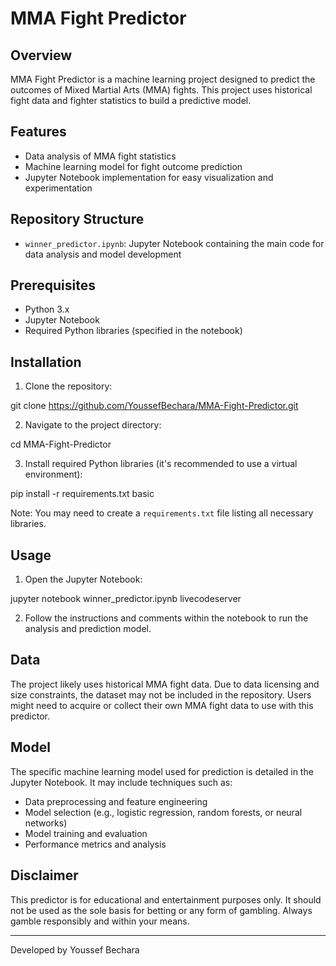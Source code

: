 # MMA Fight Predictor

## Overview

MMA Fight Predictor is a machine learning project designed to predict the outcomes of Mixed Martial Arts (MMA) fights. This project uses historical fight data and fighter statistics to build a predictive model.

## Features

- Data analysis of MMA fight statistics
- Machine learning model for fight outcome prediction
- Jupyter Notebook implementation for easy visualization and experimentation

## Repository Structure

- `winner_predictor.ipynb`: Jupyter Notebook containing the main code for data analysis and model development

## Prerequisites

- Python 3.x
- Jupyter Notebook
- Required Python libraries (specified in the notebook)

## Installation

1. Clone the repository:

git clone https://github.com/YoussefBechara/MMA-Fight-Predictor.git


2. Navigate to the project directory:

cd MMA-Fight-Predictor


3. Install required Python libraries (it's recommended to use a virtual environment):

pip install -r requirements.txt
basic

Note: You may need to create a `requirements.txt` file listing all necessary libraries.

## Usage

1. Open the Jupyter Notebook:

jupyter notebook winner_predictor.ipynb
livecodeserver


2. Follow the instructions and comments within the notebook to run the analysis and prediction model.

## Data

The project likely uses historical MMA fight data. Due to data licensing and size constraints, the dataset may not be included in the repository. Users might need to acquire or collect their own MMA fight data to use with this predictor.

## Model

The specific machine learning model used for prediction is detailed in the Jupyter Notebook. It may include techniques such as:

- Data preprocessing and feature engineering
- Model selection (e.g., logistic regression, random forests, or neural networks)
- Model training and evaluation
- Performance metrics and analysis

## Disclaimer

This predictor is for educational and entertainment purposes only. It should not be used as the sole basis for betting or any form of gambling. Always gamble responsibly and within your means.

---

Developed by Youssef Bechara
